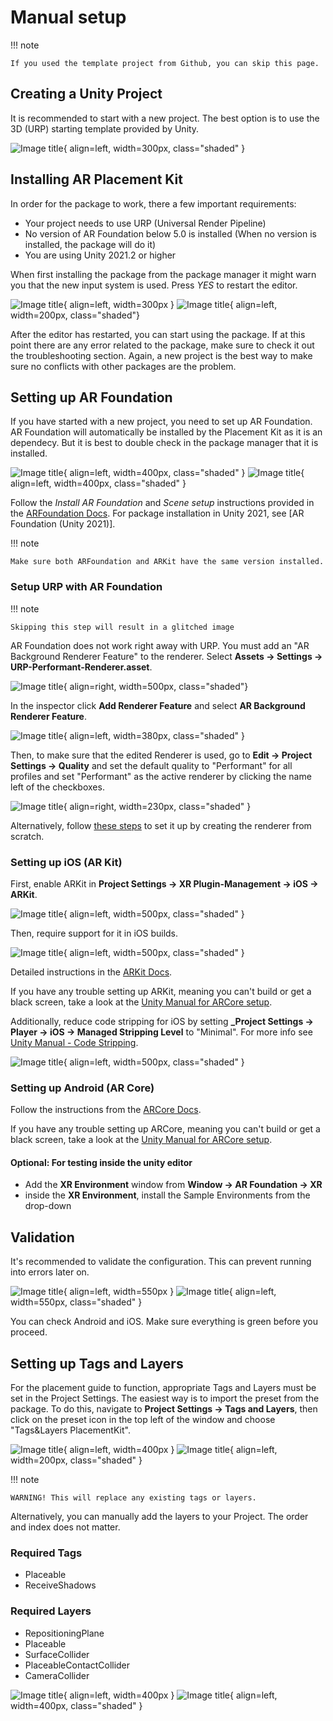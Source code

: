 # Manual setup

!!! note

    If you used the template project from Github, you can skip this page.

## Creating a Unity Project

It is recommended to start with a new project. The best option is to use the 3D (URP) starting template provided by Unity.

![Image title](images/3DCore.png){ align=left, width=300px, class="shaded" }

## Installing AR Placement Kit
In order for the package to work, there a few important requirements:

- Your project needs to use URP (Universal Render Pipeline)
- No version of AR Foundation below 5.0 is installed (When no version is installed, the package will do it)
- You are using Unity 2021.2 or higher


When first installing the package from the package manager it might warn you that the new input system is used. Press *YES* to restart the editor.

![Image title](images/NewInputSystemPrompt_light.png#only-light){ align=left, width=300px }
![Image title](images/NewInputSystemPrompt_dark.png#only-dark){ align=left, width=200px, class="shaded"}

After the editor has restarted, you can start using the package. If at this point there are any error related to the package, make sure to check it out the troubleshooting section. Again, a new project is the best way to make sure no conflicts with other packages are the problem.


## Setting up AR Foundation

If you have started with a new project, you need to set up AR Foundation. AR Foundation will automatically be installed by the Placement Kit as it is an dependecy.
But it is best to double check in the package manager that it is installed.

![Image title](images/ARFoundationPackage_light.png#only-light){ align=left, width=400px, class="shaded" }
![Image title](images/ARFoundationPackage_dark.png#only-dark){ align=left, width=400px, class="shaded" }

Follow the *Install AR Foundation* and *Scene setup* instructions provided in the [ARFoundation Docs](https://docs.unity3d.com/Packages/com.unity.xr.arfoundation@5.0/manual/project-setup/project-setup.html).
For package installation in Unity 2021, see [AR Foundation (Unity 2021)].

!!! note

    Make sure both ARFoundation and ARKit have the same version installed.

### Setup URP with AR Foundation

!!! note

    Skipping this step will result in a glitched image

AR Foundation does not work right away with URP.
You must add an "AR Background Renderer Feature" to the renderer.
Select **Assets -> Settings -> URP-Performant-Renderer.asset**. 

![Image title](images/RendererFile.png){ align=right, width=500px, class="shaded"}

In the inspector click **Add Renderer Feature** and select **AR Background Renderer Feature**.

![Image title](images/RendererFeature.png){ align=left, width=380px, class="shaded" }

Then, to make sure that the edited Renderer is used, go to **Edit -> Project Settings -> Quality** and set the default quality to "Performant" for all profiles and set "Performant" as the active renderer by clicking the name left of the checkboxes.

![Image title](images/QualitySettings.png){ align=right, width=230px, class="shaded" }

Alternatively, follow [these steps](https://docs.unity3d.com/Packages/com.unity.xr.arfoundation@5.0/manual/project-setup/universal-render-pipeline.html) to set it up by creating the renderer from scratch.


### Setting up iOS (AR Kit)

First, enable ARKit in **Project Settings -> XR Plugin-Management -> iOS -> ARKit**.

![Image title](images/ARKitXRManagement.png){ align=left, width=500px, class="shaded" }

Then, require support for it in iOS builds.

![Image title](images/ARKitSupport.png){ align=left, width=500px, class="shaded" }

Detailed instructions in the [ARKit Docs](https://docs.unity3d.com/Packages/com.unity.xr.arkit@5.0/manual/project-configuration-arkit.html).

If you have any trouble setting up ARKit, meaning you can't build or get a black screen, take a look at the [Unity Manual for ARCore setup](https://docs.unity3d.com/Packages/com.unity.xr.arcore@5.0/manual/project-configuration-arcore.html).

Additionally, reduce code stripping for iOS by setting **_Project Settings -> Player -> iOS -> Managed Stripping Level** to "Minimal". For more info see [Unity Manual - Code Stripping](https://docs.unity3d.com/Manual/ManagedCodeStripping.html).

![Image title](images/CodeStripping.png){ align=left, width=500px, class="shaded" }

### Setting up Android (AR Core)

Follow the instructions from the [ARCore Docs](https://docs.unity3d.com/Packages/com.unity.xr.arcore@5.0/manual/project-configuration-arcore.html).

If you have any trouble setting up ARCore, meaning you can't build or get a black screen, take a look at the [Unity Manual for ARCore setup](https://docs.unity3d.com/Packages/com.unity.xr.arcore@5.0/manual/project-configuration-arcore.html).

#### Optional: For testing inside the unity editor

- Add the **XR Environment** window from **Window -> AR Foundation -> XR**
- inside the **XR Environment**, install the Sample Environments from the drop-down

## Validation

It's recommended to validate the configuration. This can prevent running into errors later on.

![Image title](images/Validation_light.png#only-light){ align=left, width=550px }
![Image title](images/Validation_dark.png#only-dark){ align=left, width=550px, class="shaded" }

You can check Android and iOS. Make sure everything is green before you proceed.

## Setting up Tags and Layers

For the placement guide to function, appropriate Tags and Layers must be set in the Project Settings. The easiest way is to import the preset from the package.
To do this, navigate to **Project Settings -> Tags and Layers**, then click on the preset icon in the top left of the window and choose "Tags&Layers PlacementKit".

![Image title](images/Tags&LayersPreset_light.png#only-light){ align=left, width=400px }
![Image title](images/Tags&LayersPreset_dark.png#only-dark){ align=left, width=200px, class="shaded" }

!!! note

    WARNING! This will replace any existing tags or layers.

Alternatively, you can manually add the layers to your Project. The order and index does not matter.

### Required Tags

- Placeable
- ReceiveShadows

### Required Layers

- RepositioningPlane
- Placeable
- SurfaceCollider
- PlaceableContactCollider
- CameraCollider

![Image title](images/Tags&Layers_light.png#only-light){ align=left, width=400px }
![Image title](images/Tags&Layers_dark.png#only-dark){ align=left, width=400px, class="shaded" }
